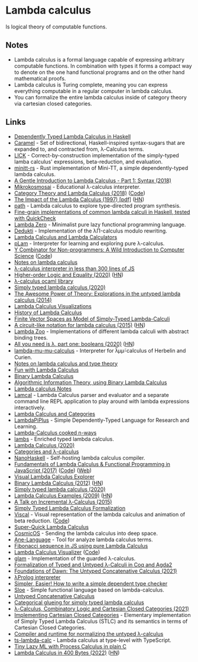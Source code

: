 # Lambda calculus

Is logical theory of computable functions.

## Notes

- Lambda calculus is a formal language capable of expressing arbitrary computable functions. In combination with types it forms a compact way to denote on the one hand functional programs and on the other hand mathematical proofs.
- Lambda calculus is Turing complete, meaning you can express everything computable in a regular computer in lambda calculus.
- You can formalize the entire lambda calculus inside of category theory via cartesian closed categories.

## Links

- [Dependently Typed Lambda Calculus in Haskell](https://github.com/ilya-klyuchnikov/lambdapi)
- [Caramel](https://github.com/MaiaVictor/Caramel) - Set of bidirectional, Haskell-inspired syntax-sugars that are expanded to, and contracted from, λ-Calculus terms.
- [LICK](https://github.com/i-am-tom/LICK) - Correct-by-construction implementation of the simply-typed lamba calculus' expressions, beta-reduction, and evaluation.
- [minitt-rs](https://github.com/owo-lang/minitt-rs) - Rust implementation of Mini-TT, a simple dependently-typed lambda calculus.
- [A Gentle Introduction to Lambda Calculus - Part 1: Syntax (2018)](https://lucasfcosta.com/2018/07/29/An-Introduction-to-Lambda-Calculus-Part-1.html)
- [Mikrokosmosai](https://github.com/mroman42/mikrokosmos) - Educational λ-calculus interpreter.
- [Category Theory and Lambda Calculus (2018)](https://github.com/mroman42/ctlc) ([Code](https://github.com/mroman42/ctlc))
- [The Impact of the Lambda Calculus (1997) [pdf]](http://www-users.mat.umk.pl/~adwid/materialy/doc/church.pdf) ([HN](https://news.ycombinator.com/item?id=19835615))
- [path](https://github.com/robrix/path) - Lambda calculus to explore type-directed program synthesis.
- [Fine-grain implementations of common lambda calculi in Haskell, tested with QuickCheck](https://github.com/lukeg101/lplzoo)
- [Lambda Zero](https://github.com/clark800/lambda-zero) - Minimalist pure lazy functional programming language.
- [Dedukti](https://github.com/Deducteam/Dedukti) - Implementation of the λΠ-calculus modulo rewriting.
- [Lambda Calculus and Lambda Calculators](http://okmij.org/ftp/Computation/lambda-calc.html)
- [pLam](https://github.com/slovnicki/pLam) - Interpreter for learning and exploring pure λ-calculus.
- [Y Combinator for Non-programmers: A Wild Introduction to Computer Science](https://ycombinator.chibicode.com/) ([Code](https://github.com/chibicode/ycombinator))
- [Notes on lambda calculus](http://www-cs-students.stanford.edu/~blynn/lambda/)
- [λ-calculus interpreter in less than 300 lines of JS](https://tadeuzagallo.com/blog/writing-a-lambda-calculus-interpreter-in-javascript/)
- [Higher-order Logic and Equality (2020)](https://blog.burakemir.ch/2020/04/higher-order-logic-and-equality.html) ([HN](https://news.ycombinator.com/item?id=22767509))
- [λ-calculus ocaml library](https://github.com/dakk/lambda)
- [Simply typed lambda calculus (2020)](https://splintah.gitlab.io/posts/2020-05-24-Simply-typed-lambda.html)
- [The Awesome Power of Theory: Explorations in the untyped lambda calculus (2014)](http://www.flownet.com/ron/lambda-calculus.html)
- [Lambda Calculus Visualizations](https://github.com/prathyvsh/lambda-calculus-visualizations)
- [History of Lambda Calculus](https://github.com/prathyvsh/history-of-lambda-calculus)
- [Finite Vector Spaces as Model of Simply-Typed Lambda-Calculi](https://www.cis.upenn.edu/~stevez/papers/VZ14.pdf)
- [A circuit-like notation for lambda calculus (2015)](https://csvoss.com/circuit-notation-lambda-calculus) ([HN](https://news.ycombinator.com/item?id=24193313))
- [Lambda Zoo](https://github.com/ak3n/abt-zoo) - Implementations of different lambda calculi with abstract binding trees.
- [All you need is λ, part one: booleans (2020)](https://antitypical.com/posts/2020-03-29-all-you-need-is-lambda-1-booleans/) ([HN](https://news.ycombinator.com/item?id=24601981))
- [lambda-mu-mu-calculus](https://github.com/fizruk/lambda-mu-mu-calculus) - Interpreter for λ̅μμ̃-calculus of Herbelin and Curien.
- [Notes on lambda calculus and type theory](https://github.com/blynn/lambda)
- [Fun with Lambda Calculus](https://stopa.io/post/263)
- [Binary Lambda Calculus](https://tromp.github.io/cl/Binary_lambda_calculus.html)
- [Algorithmic Information Theory, using Binary Lambda Calculus](https://github.com/tromp/AIT)
- [Lambda calculus Notes](https://crypto.stanford.edu/~blynn/lambda/)
- [Lamcal](https://github.com/haraldmaida/lamcal) - Lambda Calculus parser and evaluator and a separate command line REPL application to play around with lambda expressions interactively.
- [Lambda Calculus and Categories](https://github.com/pamellies/lambda-calculus-and-categories)
- [LambdaPiPlus](https://github.com/lambda-pi-plus/lambda-pi-plus) - Simple Dependently-Typed Language for Research and Learning.
- [Lambda-Calculus cooked n-ways](https://github.com/sweirich/lennart-lambda)
- [lambs](https://github.com/RaasAhsan/lambs) - Enriched typed lambda calculus.
- [Lambda Calculus (2020)](https://afnan.io/posts/lambda-calculus/)
- [Categories and λ-calculus](http://www.lix.polytechnique.fr/Labo/Samuel.Mimram/teaching/cat/)
- [NanoHaskell](https://github.com/bkomuves/nanohs) - Self-hosting lambda calculus compiler.
- [Fundamentals of Lambda Calculus & Functional Programming in JavaScript (2017)](https://www.youtube.com/watch?v=3VQ382QG-y4) ([Code](https://github.com/glebec/lambda-talk)) ([Web](https://glebec.github.io/lambda-talk/))
- [Visual Lambda Calculus Explorer](https://twitter.com/prathyvsh/status/1188787773441888257)
- [Binary Lambda Calculus (2012)](https://www.ioccc.org/2012/tromp/hint.html) ([HN](https://news.ycombinator.com/item?id=26769650))
- [Simply typed lambda calculus (2020)](https://splintah.github.io/posts/2020-05-24-Simply-typed-lambda.html)
- [Lambda Calculus Examples (2009)](https://www.ics.uci.edu/~lopes/teaching/inf212W12/readings/lambda-calculus-handout.pdf) ([HN](https://news.ycombinator.com/item?id=27648871))
- [A Talk on Incremental λ-Calculus (2015)](http://blaisorblade.github.io/blog/2015/01/15/a-talk-on-ilc/)
- [Simply Typed Lambda Calculus Formalization](https://github.com/Kamirus/lambda-formalizations)
- [Viscal](https://rcarriga.github.io/viscal/) - Visual representation of the lambda calculus and animation of beta reduction. ([Code](https://github.com/rcarriga/viscal))
- [Super-Quick Lambda Calculus](https://github.com/arlencox/sqlc)
- [CosmicOS](https://github.com/paulfitz/cosmicos) - Sending the lambda calculus into deep space.
- [Ane-Language](https://github.com/caotic123/Ane-Language) - Tool for analyze lambda calculus terms.
- [Fibonacci sequence in JS using pure Lambda Calculus](https://github.com/OscarSaharoy/lambda-fibonacci)
- [Lambda Calculus Visualizer](https://yanamal.github.io/lambda-js/) ([Code](https://github.com/yanamal/lambda-js))
- [glam](https://github.com/ncfavier/glam) - Implementation of the guarded λ-calculus.
- [Formalization of Typed and Untyped λ-Calculi in Coq and Agda2](https://github.com/pi8027/lambda-calculus)
- [Foundations of Dawn: The Untyped Concatenative Calculus (2021)](https://www.dawn-lang.org/posts/foundations-ucc/)
- [λProlog interpreter](https://github.com/mb64/simple-lambda-prolog)
- [Simpler, Easier! How to write a simple dependent type checker](http://augustss.blogspot.com/2007/10/simpler-easier-in-recent-paper-simply.html)
- [Sloe](https://github.com/DrearyLisper/sloe) - Simple functional language based on lambda-calculus.
- [Untyped Concatenative Calculus](https://github.com/dawn-lang/ucc)
- [Categorical glueing for simply typed lambda calculus](https://github.com/FrozenWinters/stlc)
- [λ-Calculus, Combinatory Logic and Cartesian Closed Categories (2021)](https://thma.github.io/posts/2021-04-04-Lambda-Calculus-Combinatory-Logic-and-Cartesian-Closed-Categories.html)
- [Implementing Cartesian Closed Categories](https://github.com/Zdancewic/ccc) - Elementary implementation of Simply Typed Lambda Calculus (STLC) and its semantics in terms of Cartesian Closed Categories.
- [Compiler and runtime for normalizing the untyped λ-calculus](https://github.com/mb64/LC-interpreter)
- [ts-lambda-calc](https://github.com/EvolveYourMind/ts-lambda-calc) - Lambda calculus at type-level with TypeScript.
- [Tiny Lazy ML with Process Calculus in plain C](https://github.com/devaspot/milner)
- [Lambda Calculus in 400 Bytes (2022)](https://justine.lol/lambda/) ([HN](https://news.ycombinator.com/item?id=30493713))
